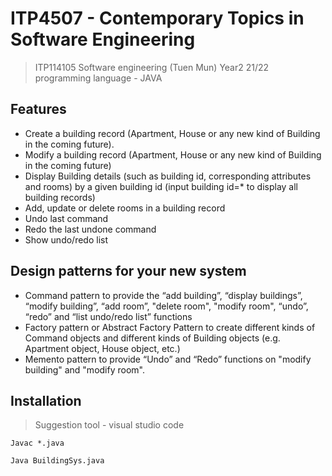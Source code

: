 # ITP4507 - Contemporary Topics in Software Engineering

> ITP114105 Software engineering (Tuen Mun) Year2 21/22
> programming language - JAVA

## Features
- Create a building record (Apartment, House or any new kind of Building in the coming future).
- Modify a building record (Apartment, House or any new kind of Building in the coming future)
- Display Building details (such as building id, corresponding attributes and rooms) by a given
building id (input building id=* to display all building records)
- Add, update or delete rooms in a building record
- Undo last command
- Redo the last undone command
- Show undo/redo list

## Design patterns for your new system
- Command pattern to provide the “add building”, “display buildings”, “modify building”, “add
room”, "delete room", "modify room", “undo”, “redo” and “list undo/redo list” functions
- Factory pattern or Abstract Factory Pattern to create different kinds of Command objects
and different kinds of Building objects (e.g. Apartment object, House object, etc.)
- Memento pattern to provide “Undo” and “Redo” functions on "modify building" and "modify
room".


## Installation
> Suggestion tool - visual studio code


```
Javac *.java
```

```
Java BuildingSys.java
```
